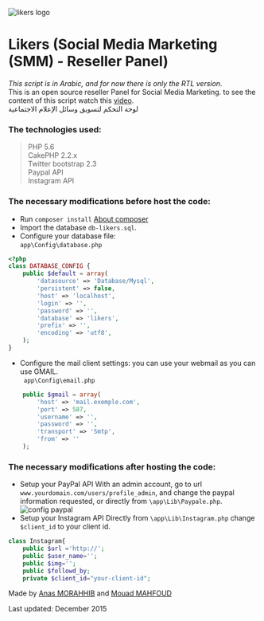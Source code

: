 ![likers logo](http://www.morahhib.com/img/likers-logo.jpg)  
# Likers (Social Media Marketing (SMM) - Reseller Panel)
*This script is in Arabic, and for now there is only the RTL version.*  
This is an open source reseller Panel for Social Media Marketing. to see the content of this script watch this [video](https://www.youtube.com/watch?v=ZAOk2-0pDRs&index=3&list=PLQJjtF_jDk3vImSt72cwwh5uV0o7vyx2m).  
لوحة  التحكم لتسويق وسائل الإعلام الاجتماعية 
### The technologies used:
> PHP 5.6  
CakePHP 2.2.x  
Twitter bootstrap 2.3  
Paypal API  
Instagram API  
### The necessary modifications before host the code:
* Run `composer install`
[About composer](https://getcomposer.org/doc/00-intro.md)
* Import the database `db-likers.sql`. 
* Configure your database file:  
`app\Config\database.php` 
```php
<?php
class DATABASE_CONFIG {
	public $default = array(
		'datasource' => 'Database/Mysql',
		'persistent' => false,
		'host' => 'localhost',
		'login' => '',
		'password' => '',
		'database' => 'likers',
		'prefix' => '',
		'encoding' => 'utf8',
	);
}
```
* Configure the mail client settings:
you can use your webmail as you can use GMAIL.  
` app\Config\email.php`
```php
    public $gmail = array(
		'host' => 'mail.exemple.com',
		'port' => 587,
		'username' => '',
		'password' => '',
		'transport' => 'Smtp',
		'from' => ''
    );
```

### The necessary modifications after hosting the code:
* Setup your PayPal API
 With an admin account, go to url `www.yourdomain.com/users/profile_admin`, and change the paypal information requested, or directly from `\app\Lib\Paypale.php`.
![config paypal](http://www.morahhib.com/img/likers-paypal.png)
* Setup your Instagram API
Directly from `\app\Lib\Instagram.php` change `$client_id` to your client id.
```php
class Instagram{
    public $url ='http://';
    public $user_name='';
    public $img='';
    public $followd_by;
    private $client_id="your-client-id";
```
Made by [Anas MORAHHIB](http://www.morahhib.com) and [Mouad MAHFOUD](https://github.com/mouad-mahfoud)

Last updated: December 2015
